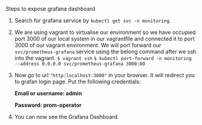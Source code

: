 Steps to expose grafana dashboard

1) Search for grafana service by ```kubectl get svc -n monitoring```.

2) We are using vagrant to virtualise our environment so we have occupied port 3000 of our local system in our vagrantfile and connected it to port 3000 of our vagrant environment. We will port forward our ```svc/prometheus-grafana``` service using the belong command after we ssh into the vagrant.
```$ vagrant ssh```
```$ kubectl port-forward -n monitoring --address 0.0.0.0 svc/prometheus-grafana 3000:80```

3) Now go to url ```"http:localhost:3000"``` in your browser. It will redirect you to grafan login page. Put the following credentials:

    **Email or username: admin** 

    **Password: prom-operator**

4) You can now see the Grafana Dashboard.